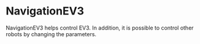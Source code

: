 # NavigationEV3
NavigationEV3 helps control EV3. In addition, it is possible to control other robots by changing the parameters.
